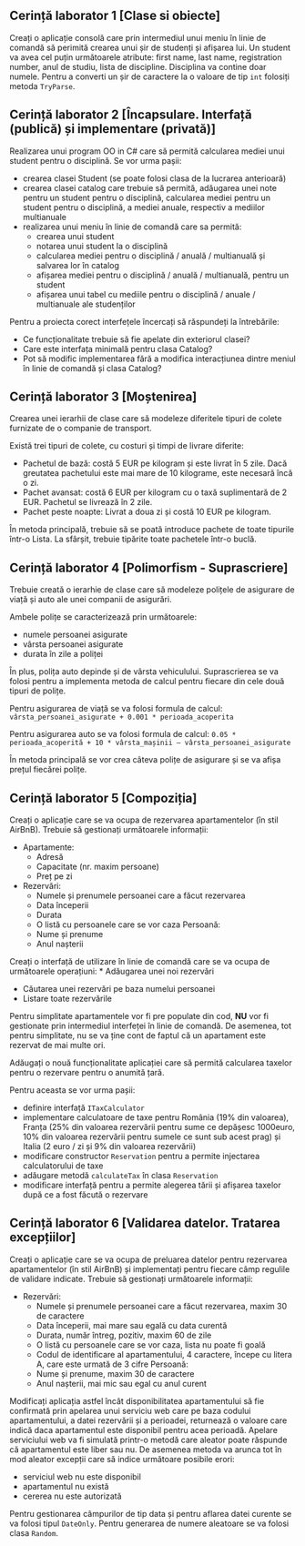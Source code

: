 ﻿## Cerință laborator 1 [Clase si obiecte]

Creați o aplicație consolă care prin intermediul unui meniu în linie de comandă să perimită crearea unui șir de studenți și afișarea lui. Un student va avea cel puțin următoarele atribute: first name, last name, registration number, anul de studiu, lista de discipline. Disciplina va contine doar numele. Pentru a converti un șir de caractere la o valoare de tip `int` folosiți metoda `TryParse`.

## Cerință laborator 2 [Încapsulare. Interfață (publică) și implementare (privată)]

Realizarea unui program OO in C# care să permită calcularea mediei unui student pentru o disciplină. Se vor urma pașii:
- crearea clasei Student (se poate folosi clasa de la lucrarea anterioară)
- crearea clasei catalog care trebuie să permită, adăugarea unei note pentru un student pentru o disciplină, calcularea mediei pentru un student pentru o disciplină, a mediei anuale, respectiv a mediilor multianuale
- realizarea unui meniu în linie de comandă care sa permită:
    * crearea unui student
    * notarea unui student la o disciplină
    * calcularea mediei pentru o disciplină / anuală / multianuală și salvarea lor în catalog
    * afișarea mediei pentru o disciplină / anuală / multianuală, pentru un student
    * afișarea unui tabel cu mediile pentru o disciplină / anuale / multianuale ale studenților

Pentru a proiecta corect interfețele încercați să răspundeți la întrebările: 
* Ce funcționalitate trebuie să fie apelate din exteriorul clasei?
* Care este interfața minimală pentru clasa Catalog?
* Pot să modific implementarea fără a modifica interacțiunea dintre meniul în linie de comandă și clasa Catalog?

## Cerință laborator 3 [Moștenirea]

Crearea unei ierarhii de clase care să modeleze diferitele tipuri de colete furnizate de o companie de transport. 

Există trei tipuri de colete, cu costuri și timpi de livrare diferite: 
* Pachetul de bază: costă 5 EUR pe kilogram și este livrat în 5 zile. Dacă greutatea pachetului este mai mare de 10 kilograme, este necesară încă o zi. 
* Pachet avansat: costă 6 EUR per kilogram cu o taxă suplimentară de 2 EUR. Pachetul se livrează în 2 zile.  
* Pachet peste noapte: Livrat a doua zi și costă 10 EUR pe kilogram. 

În metoda principală, trebuie să se poată introduce pachete de toate tipurile într-o Lista. La sfârșit, trebuie tipărite toate pachetele într-o buclă.


## Cerință laborator 4 [Polimorfism - Suprascriere]

Trebuie creată o ierarhie de clase care să modeleze polițele de asigurare de viață și auto ale unei companii de asigurări. 

Ambele polițe se caracterizează prin următoarele: 
* numele persoanei asigurate
* vârsta persoanei asigurate
* durata în zile a poliței

În plus, polița auto depinde și de vârsta vehiculului. Suprascrierea se va folosi pentru a implementa metoda de calcul pentru fiecare din cele două tipuri de polițe.

Pentru asigurarea de viață se va folosi formula de calcul: `vârsta_persoanei_asigurate + 0.001 * perioada_acoperita`

Pentru asigurarea auto se va folosi formula de calcul: `0.05 * perioada_acoperită + 10 * vârsta_mașinii – vârsta_persoanei_asigurate`

În metoda principală se vor crea câteva polițe de asigurare și se va afișa prețul fiecărei polițe.

## Cerință laborator 5 [Compoziția]

Creați o aplicație care se va ocupa de rezervarea apartamentelor (în stil AirBnB). 
Trebuie să gestionați următoarele informații: 
* Apartamente: 
    - Adresă
    - Capacitate (nr. maxim persoane) 
    - Preț pe zi 
* Rezervări: 
    - Numele și prenumele persoanei care a făcut rezervarea 
    - Data începerii 
    - Durata 
    - O listă cu persoanele care se vor caza
Persoană: 
    - Nume și prenume 
    - Anul nașterii

Creați o interfață de utilizare în linie de comandă care se va ocupa de următoarele operațiuni: * Adăugarea unei noi rezervări 
* Căutarea unei rezervări pe baza numelui persoanei
* Listare toate rezervările 

Pentru simplitate apartamentele vor fi pre populate din cod, **NU** vor fi gestionate prin intermediul interfeței în linie de comandă. De asemenea, tot pentru simplitate, nu se va ține cont de faptul că un apartament este rezervat de mai multe ori.

Adăugați o nouă funcționalitate aplicației care să permită calcularea taxelor pentru o rezervare pentru o anumită țară.

Pentru aceasta se vor urma pașii:
* definire interfață `ITaxCalculator`
* implementare calculatoare de taxe pentru România (19% din valoarea), Franța (25% din valoarea rezervării pentru sume ce depășesc 1000euro, 10% din valoarea rezervării pentru sumele ce sunt sub acest prag) și Italia (2 euro / zi și 9% din valoarea rezervării)
* modificare constructor `Reservation` pentru a permite injectarea calculatorului de taxe
* adăugare metodă `calculateTax` în clasa `Reservation`
* modificare interfață pentru a permite alegerea tării și afișarea taxelor după ce a fost făcută o rezervare


## Cerință laborator 6 [Validarea datelor. Tratarea excepțiilor]

Creați o aplicație care se va ocupa de preluarea datelor pentru rezervarea apartamentelor (în stil AirBnB) și implementați pentru fiecare câmp regulile de validare indicate. Trebuie să gestionați următoarele informații: 
* Rezervări: 
    - Numele și prenumele persoanei care a făcut rezervarea, maxim 30 de caractere
    - Data începerii, mai mare sau egală cu data curentă
    - Durata, număr întreg, pozitiv, maxim 60 de zile
    - O listă cu persoanele care se vor caza, lista nu poate fi goală
    - Codul de identificare al apartamentului, 4 caractere, începe cu litera A, care este urmată de 3 cifre
Persoană: 
    - Nume și prenume, maxim 30 de caractere 
    - Anul nașterii, mai mic sau egal cu anul curent

Modificați aplicația astfel încât disponibilitatea apartamentului să fie confirmată prin apelarea unui serviciu web care pe baza codului apartamentului, a datei rezervării și a perioadei, returnează o valoare care indică daca apartamentul este disponibil pentru acea perioadă. Apelare serviciului web va fi simulată printr-o metodă care aleator poate răspunde că apartamentul este liber sau nu. De asemenea metoda va arunca tot în mod aleator excepții care să indice următoare posibile erori:
* serviciul web nu este disponibil
* apartamentul nu există
* cererea nu este autorizată

Pentru gestionarea câmpurilor de tip data și pentru aflarea datei curente se va folosi tipul `DateOnly`.
Pentru generarea de numere aleatoare se va folosi clasa `Random`.